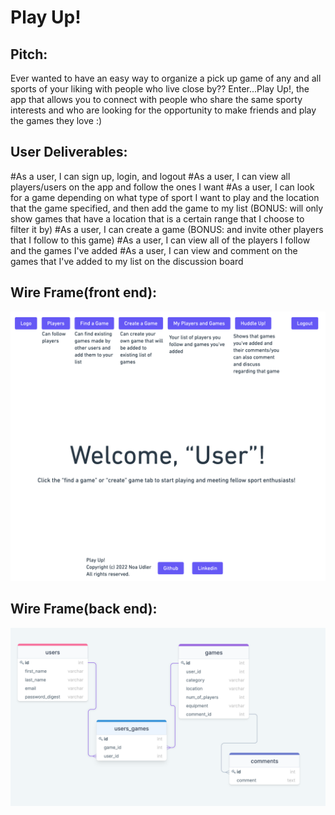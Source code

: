 # Play Up!

## Pitch:
Ever wanted to have an easy way to organize a pick up game of any and all sports of your liking with people who live close by??
Enter...Play Up!, the app that allows you to connect with people who share the same sporty interests and who are looking for the opportunity to make friends and play the games they love :)

## User Deliverables:
#As a user, I can sign up, login, and logout
#As a user, I can view all players/users on the app and follow the ones I want
#As a user, I can look for a game depending on what type of sport I want to play and the location that the game specified, and then add the game to my list (BONUS: will only show games that have a location that is a certain range that I choose to filter it by)
#As a user, I can create a game (BONUS: and invite other players that I follow to this game)
#As a user, I can view all of the players I follow and the games I've added
#As a user, I can view and comment on the games that I've added to my list on the discussion board

## Wire Frame(front end):
<img src="client/src/play up@2x.png" alt="play up front end wire frame"/>

## Wire Frame(back end):
<img src="client/src/play-up-db.png" alt="play up back end wire frame"/>





